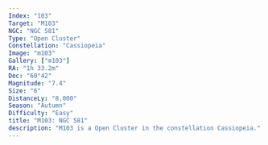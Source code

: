 ```yaml
---
Index: "103"
Target: "M103"
NGC: "NGC 581"
Type: "Open Cluster"
Constellation: "Cassiopeia"
Image: "m103"
Gallery: ["m103"]
RA: "1h 33.2m"
Dec: "60°42"
Magnitude: "7.4"
Size: "6"
DistanceLy: "8,000"
Season: "Autumn"
Difficulty: "Easy"
title: "M103: NGC 581"
description: "M103 is a Open Cluster in the constellation Cassiopeia."
---
```

